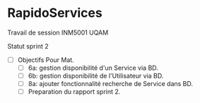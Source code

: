 # RapidoServices
Travail de session INM5001 UQAM

Statut sprint 2
- [ ] Objectifs Pour Mat.
  - [ ] 6a: gestion disponibilité d'un Service via BD.
  - [ ] 6b: gestion disponibilité de l'Utilisateur via BD.
  - [ ] 8a: ajouter fonctionnalité recherche de Service dans BD.
  - [ ] Preparation du rapport sprint 2.
